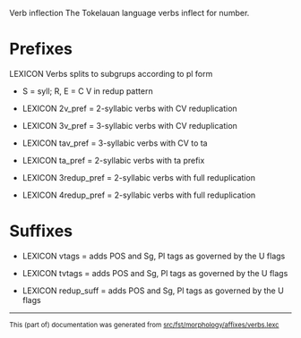 Verb inflection
The Tokelauan language verbs inflect for number.

# Prefixes

LEXICON Verbs  splits to subgrups according to pl form

* S = syll; R, E = C V in redup pattern

* LEXICON 2v_pref  = 2-syllabic verbs with CV reduplication

* LEXICON 3v_pref  = 3-syllabic verbs with CV reduplication

* LEXICON tav_pref  = 3-syllabic verbs with CV to ta

* LEXICON ta_pref  = 2-syllabic verbs with ta prefix

* LEXICON 3redup_pref  = 2-syllabic verbs with full reduplication

* LEXICON 4redup_pref  = 2-syllabic verbs with full reduplication

# Suffixes

* LEXICON vtags  = adds POS and Sg, Pl tags as governed by the U flags

* LEXICON tvtags  = adds POS and Sg, Pl tags as governed by the U flags

* LEXICON redup_suff  = adds POS and Sg, Pl tags as governed by the U flags

* * *

<small>This (part of) documentation was generated from [src/fst/morphology/affixes/verbs.lexc](https://github.com/giellalt/lang-tkl/blob/main/src/fst/morphology/affixes/verbs.lexc)</small>
